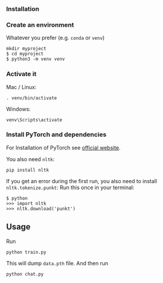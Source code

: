 ### Installation

### Create an environment
Whatever you prefer (e.g. `conda` or `venv`)
```console
mkdir myproject
$ cd myproject
$ python3 -m venv venv
```

### Activate it
Mac / Linux:
```console
. venv/bin/activate
```
Windows:
```console
venv\Scripts\activate
```
### Install PyTorch and dependencies

For Installation of PyTorch see [official website](https://pytorch.org/).

You also need `nltk`:
 ```console
pip install nltk
 ```

If you get an error during the first run, you also need to install `nltk.tokenize.punkt`:
Run this once in your terminal:
 ```console
$ python
>>> import nltk
>>> nltk.download('punkt')
```

## Usage
Run
```console
python train.py
```
This will dump `data.pth` file. And then run
```console
python chat.py
```
